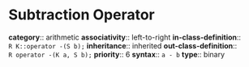 # Subtraction Operator

**category**:: arithmetic
**associativity**:: left-to-right
**in-class-definition**:: `R K::operator -(S b);`
**inheritance**:: inherited
**out-class-definition**:: `R operator -(K a, S b);`
**priority**:: 6
**syntax**:: `a - b`
**type**:: binary
